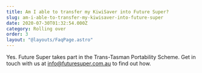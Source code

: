 ```yaml
---
title: Am I able to transfer my KiwiSaver into Future Super?
slug: am-i-able-to-transfer-my-kiwisaver-into-future-super
date: 2020-07-30T01:32:54.000Z
category: Rolling over
order: 3
layout: "@layouts/FaqPage.astro"
---
```


Yes. Future Super takes part in the Trans-Tasman Portability Scheme. Get in touch with us at [info@futuresuper.com.au](mailto:info@futuresuper.com.au) to find out how.
